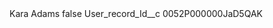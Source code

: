 <?xml version="1.0" encoding="UTF-8"?>
<CustomMetadata xmlns="http://soap.sforce.com/2006/04/metadata" xmlns:xsi="http://www.w3.org/2001/XMLSchema-instance" xmlns:xsd="http://www.w3.org/2001/XMLSchema">
    <label>Kara Adams</label>
    <protected>false</protected>
    <values>
        <field>User_record_Id__c</field>
        <value xsi:type="xsd:string">0052P000000JaD5QAK</value>
    </values>
</CustomMetadata>
